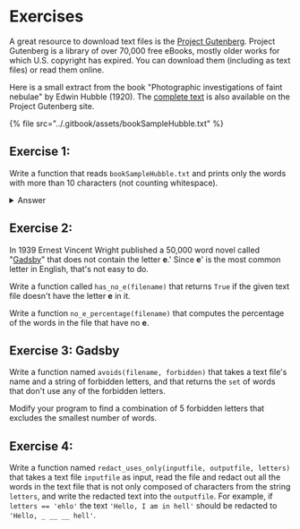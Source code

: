 # Exercises

A great resource to download text files is the [Project Gutenberg](https://www.gutenberg.org/). Project Gutenberg is a library of over 70,000 free eBooks, mostly older works for which U.S. copyright has expired. You can download them (including as text files) or read them online.&#x20;

Here is a small extract from the book "Photographic investigations of faint nebulae" by Edwin Hubble (1920). The [complete text](https://www.gutenberg.org/cache/epub/71654/pg71654.txt) is also available on the Project Gutenberg site.

{% file src="../.gitbook/assets/bookSampleHubble.txt" %}

## **Exercise 1:**

&#x20;Write a function that reads `bookSampleHubble.txt` and prints only the words with more than 10 characters (not counting whitespace).&#x20;



<details>

<summary>Answer</summary>

In order to extract the words from a text easily, i have implemented a method called `remove_nonalphanum(filename)` that reads a text files and replaces punctuation with a blank space. Again, I cannot emphasise enough how important it is to use convenience function to make your code easier to read.

Once the function has been implemented, the solution to the problem is straightforward. I have been using `set` comprehension and the join method from the str type to make the code clearer and more concise. Note that I could have used a list instead of a set. If you are still unfamiliar with these concepts, I recommend that you read the chapters on [list](../a-deeper-dive-into-strings-lists-and-tuples/more-on-lists.md) and [sets](../page-1/sets.md).&#x20;

```python
def remove_nonalphanum(filename):
    def remove_characters(text):
        output = ''
        for character in text:
            if character.isalnum() or character in ('\n', '\t', '\r', ' '):
                output += character
            else:
                output += ' '
        return output
    
    with open(filename, 'r') as file_input:
        text = ''
        for line in file_input:
            text += remove_characters(line)
        return text

def print_long_words(filename):
    text = remove_nonalphanum(filename)
    words = {w.strip() for w in text.split() if len(w) >= 10}
    print('\n'.join(words))
```

</details>

## **Exercise 2:**

In 1939 Ernest Vincent Wright published a 50,000 word novel called "[Gadsby](https://www.gutenberg.org/cache/epub/47342/pg47342.txt)" that does not contain the letter **e**.' Since **e**' is the most common letter in English, that's not easy to do.

Write a function called `has_no_e(filename)` that returns `True` if the given text file doesn't have the letter **e** in it.

Write a function `no_e_percentage(filename)` that computes the percentage of the words in the file that have no **e**.

## **Exercise 3: G**adsby&#x20;

Write a function named  `avoids(filename, forbidden)` that takes a text file's name and a string of forbidden letters, and that returns the `set` of words that don't use any of the forbidden letters.

Modify your program to find a combination of 5 forbidden letters that excludes the smallest number of words.

## **Exercise 4:**

Write a function named `redact_uses_only(inputfile, outputfile, letters)` that takes a text file `inputfile` as input, read the file and redact out all the words in the text file that is not only composed of characters from the string `letters`, and write the redacted text into the `outputfile`. For example, if `letters == 'ehlo'` the text `'Hello, I am in hell'` should be redacted to `'Hello, _ __ __ hell'`.&#x20;
